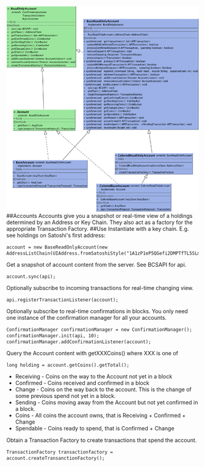 ![Account](account2.png)
##Accounts
Accounts give you a snapshot or real-time view of a holdings determined by an Address or Key Chain. 
They also act as a factory for the appropriate Transaction Factory.
##Use
Instantiate with a key chain. E.g. see holdings on Satoshi's first address:
```
account = new BaseReadOnlyAccount(new AddressListChain(UIAddress.fromSatoshiStyle("1A1zP1eP5QGefi2DMPTfTL5SLmv7DivfNa").getAddress()));
```
Get a snapshot of account content from the server. See BCSAPI for api.
```
account.sync(api);
```
Optionally subscribe to incoming transactions for real-time changing view.
```
api.registerTransactionListener(account);
```
Optionally subscribe to real-time confirmations in blocks. You only need one instance of the confirmation manager for all your accounts.
```
ConfirmationManager confirmationManager = new ConfirmationManager();
confirmationManager.init(api, 10);
confirmationManager.addConfirmationListener(account);
```
Query the Account content with getXXXCoins() where XXX is one of
```
long holding = account.getCoins().getTotal();
```

* Receiving - Coins on the way to the Account not yet in a block
* Confirmed - Coins received and confirmed in a block
* Change - Coins on the way back to the account. This is the change of some previous spend not yet in a block.
* Sending - Coins moving away from the Account but not yet confirmed in a block.
* Coins - All coins the account owns, that is Receiving + Confirmed + Change
* Spendable - Coins ready to spend, that is Confirmed + Change

Obtain a Transaction Factory to create transactions that spend the account.
```
TransactionFactory transactionfactory = account.createTransanctionFactory();
```
